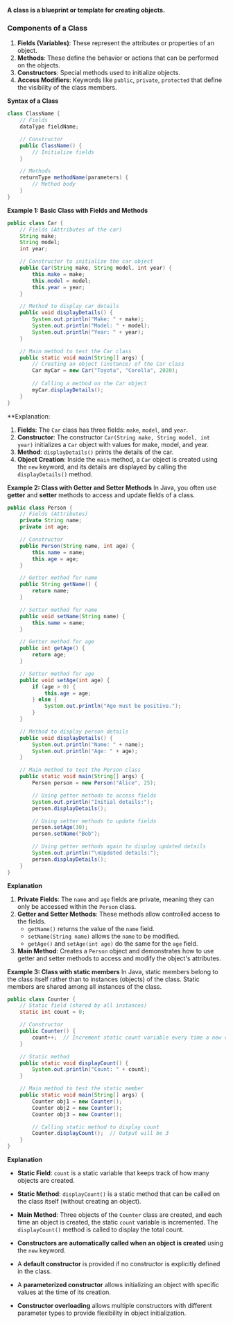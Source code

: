**A class is a blueprint or template for creating objects.**
### Components of a Class

1. **Fields (Variables)**: These represent the attributes or properties of an object.
2. **Methods**: These define the behavior or actions that can be performed on the objects.
3. **Constructors**: Special methods used to initialize objects.
4. **Access Modifiers**: Keywords like `public`, `private`, `protected` that define the visibility of the class members.

**Syntax of a Class**
```java
class ClassName {
    // Fields
    dataType fieldName;

    // Constructor
    public ClassName() {
        // Initialize fields
    }

    // Methods
    returnType methodName(parameters) {
        // Method body
    }
}
```

**Example 1: Basic Class with Fields and Methods**
```java
public class Car {
    // Fields (Attributes of the car)
    String make;
    String model;
    int year;

    // Constructor to initialize the car object
    public Car(String make, String model, int year) {
        this.make = make;
        this.model = model;
        this.year = year;
    }

    // Method to display car details
    public void displayDetails() {
        System.out.println("Make: " + make);
        System.out.println("Model: " + model);
        System.out.println("Year: " + year);
    }

    // Main method to test the Car class
    public static void main(String[] args) {
        // Creating an object (instance) of the Car class
        Car myCar = new Car("Toyota", "Corolla", 2020);
        
        // Calling a method on the Car object
        myCar.displayDetails();
    }
}
```

**Explanation:
1. **Fields**: The `Car` class has three fields: `make`, `model`, and `year`.
2. **Constructor**: The constructor `Car(String make, String model, int year)` initializes a `Car` object with values for make, model, and year.
3. **Method**: `displayDetails()` prints the details of the car.
4. **Object Creation**: Inside the `main` method, a `Car` object is created using the `new` keyword, and its details are displayed by calling the `displayDetails()` method.

**Example 2: Class with Getter and Setter Methods**
In Java, you often use **getter** and **setter** methods to access and update fields of a class.
```java
public class Person {
    // Fields (Attributes)
    private String name;
    private int age;

    // Constructor
    public Person(String name, int age) {
        this.name = name;
        this.age = age;
    }

    // Getter method for name
    public String getName() {
        return name;
    }

    // Setter method for name
    public void setName(String name) {
        this.name = name;
    }

    // Getter method for age
    public int getAge() {
        return age;
    }

    // Setter method for age
    public void setAge(int age) {
        if (age > 0) {
            this.age = age;
        } else {
            System.out.println("Age must be positive.");
        }
    }

    // Method to display person details
    public void displayDetails() {
        System.out.println("Name: " + name);
        System.out.println("Age: " + age);
    }

    // Main method to test the Person class
    public static void main(String[] args) {
        Person person = new Person("Alice", 25);

        // Using getter methods to access fields
        System.out.println("Initial details:");
        person.displayDetails();

        // Using setter methods to update fields
        person.setAge(30);
        person.setName("Bob");

        // Using getter methods again to display updated details
        System.out.println("\nUpdated details:");
        person.displayDetails();
    }
}
```

**Explanation**
1. **Private Fields**: The `name` and `age` fields are private, meaning they can only be accessed within the `Person` class.
2. **Getter and Setter Methods**: These methods allow controlled access to the fields.
    - `getName()` returns the value of the `name` field.
    - `setName(String name)` allows the `name` to be modified.
    - `getAge()` and `setAge(int age)` do the same for the `age` field.
3. **Main Method**: Creates a `Person` object and demonstrates how to use getter and setter methods to access and modify the object's attributes.

**Example 3: Class with static members**
In Java, static members belong to the class itself rather than to instances (objects) of the class. Static members are shared among all instances of the class.

```java
public class Counter {
    // Static field (shared by all instances)
    static int count = 0;

    // Constructor
    public Counter() {
        count++;  // Increment static count variable every time a new object is created
    }

    // Static method
    public static void displayCount() {
        System.out.println("Count: " + count);
    }

    // Main method to test the static member
    public static void main(String[] args) {
        Counter obj1 = new Counter();
        Counter obj2 = new Counter();
        Counter obj3 = new Counter();

        // Calling static method to display count
        Counter.displayCount();  // Output will be 3
    }
}
```

**Explanation**
- **Static Field**: `count` is a static variable that keeps track of how many objects are created.
- **Static Method**: `displayCount()` is a static method that can be called on the class itself (without creating an object).
- **Main Method**: Three objects of the `Counter` class are created, and each time an object is created, the static `count` variable is incremented. The `displayCount()` method is called to display the total count.

- **Constructors are automatically called when an object is created** using the `new` keyword.
- A **default constructor** is provided if no constructor is explicitly defined in the class.
- A **parameterized constructor** allows initializing an object with specific values at the time of its creation.
- **Constructor overloading** allows multiple constructors with different parameter types to provide flexibility in object initialization.
